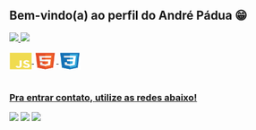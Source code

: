 ## Bem-vindo(a) ao perfil do André Pádua 😁

 <div>
   <a href="https://github.com/Andrepc23">
   <img height="180em" src="https://github-readme-stats.vercel.app/api?username=Andrepc23&show_icons=true&theme=tokyonight&include_all_commits=true&count_private=true"/>
   <img height="180em" src="https://github-readme-stats.vercel.app/api/top-langs/?username=Andrepc23&layout=compact&langs_count=6&theme=tokyonight"/>
</div>
    
<div style="display: inline_block"><br>
  <img align="center" alt="Js" height="30" width="40" src="https://raw.githubusercontent.com/devicons/devicon/master/icons/javascript/javascript-plain.svg ">
  <img align="center" alt="HTML" height="30" width="40" src="https://raw.githubusercontent.com/devicons/devicon/master/icons/html5/html5-original.svg ">
  <img align="center" alt="CSS" height="30" width="40" src="https://raw.githubusercontent.com/devicons/devicon/master/icons/css3/css3-original.svg ">
</div>
 
<br>
 
### Pra entrar contato, utilize as redes abaixo!
 
<div>
  <a href="" target="_blank"><img src="https://img.shields.io/badge/-Instagram-%23E4405F?style=for-the- badge&logo=instagram&logoColor=white" target="_blank"></a>
  <a href ="andreraphaelcouto@gmail.com"><img src="https://img.shields.io/badge/-Gmail-%23333?style=for-the-badge&logo=gmail&logoColor=white" target ="_blank"></a>
  <a href="https://www.linkedin.com/in/andr%C3%A9-p%C3%A1dua-896488245/" target="_blank"><img src="https://img.shields.io/badge/-LinkedIn-%230077B5?style= for-the-badge&logo=linkedin&logoColor=white" target="_blank"></a>
</div>
